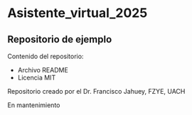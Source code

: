 # Asistente_virtual_2025
## Repositorio de ejemplo

Contenido del repositorio:
* Archivo README
* Licencia MIT

Repositorio creado por el Dr. Francisco Jahuey, FZYE, UACH

En mantenimiento
